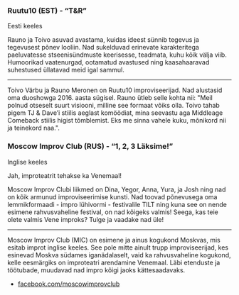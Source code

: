 ### Ruutu10 (EST) - “T&R”

Eesti keeles

Rauno ja Toivo asuvad avastama, kuidas ideest sünnib tegevus ja
tegevusest põnev looliin. Nad sukelduvad erinevate karakteritega
paeluvatesse stseenisündmuste keerisesse, teadmata, kuhu kõik
välja viib. Humoorikad vaatenurgad, ootamatud avastused ning
kaasahaaravad suhestused üllatavad meid igal sammul.

---

Toivo Värbu ja Rauno Meronen on Ruutu10 improviseerijad. Nad alustasid
oma duoshowga 2016. aasta sügisel. Rauno ütleb selle kohta nii:
"Meil polnud otseselt suurt visiooni, milline see formaat võiks olla.
Toivo tahab pigem TJ & Dave’i stiilis aeglast komöödiat, mina seevastu aga
Middleage Comeback stiilis higist tõmblemist. Eks me sinna vahele kuku,
mõnikord nii ja teinekord naa.". 

### Moscow Improv Club (RUS) - “1, 2, 3 Läksime!”

Inglise keeles

Jah, improteatrit tehakse ka Venemaal!

Moscow Improv Clubi liikmed on Dina, Yegor, Anna, Yura, ja Josh ning
nad on kõik armunud improviseerimise kunsti. Nad toovad põnevusega oma
lemmikformaadi - impro lühivormi -  festivalile TILT ning kuna see on
nende esimene rahvusvaheline festival, on nad kõigeks valmis! Seega,
kas teie olete valmis Vene improks? Tulge ja vaadake nad üle!

---

Moscow Improv Club (MIC) on esimene ja ainus kogukond Moskvas, mis esitab
improt inglise keeles. See pole mitte ainult trupp improviseerijad,
kes esinevad Moskva südames iganädalaselt, vaid ka rahvusvaheline kogukond,
kelle eesmärgiks on improteatri arendamine Venemaal. Läbi etenduste ja
töötubade, muudavad nad impro kõigi jaoks kättesaadavaks. 

- [facebook.com/moscowimprovclub](https://facebook.com/moscowimprovclub)
